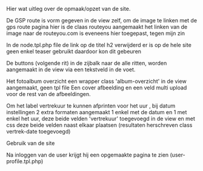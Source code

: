 Hier wat uitleg over de opmaak/opzet van de site.

De GSP route is vorm gegeven in de view zelf, om de image te linken met de gps route pagina
    hier is de claas routeyou aangemaakt
    het linken van de image naar de routeyou.com is eveneens hier toegepast, tegen mijn zin

In de node.tpl.php file de link op de  titel h2 verwijderd er is op de hele site geen enkel teaser
gebruikt daardoor kon dit gebeuren

De buttons (volgende rit) in de zijbalk naar de alle ritten, worden aangemaakt in de view via een
tekstveld in de voet.

Het fotoalbum overzicht een wrapper class 'album-overzicht' in de view aangemaakt, geen tpl file
Een cover afbeelding en een veld multi upload voor de rest van de afbeeldingen.

Om het label vertrekuur te kunnen afprinten voor het uur , bij datum instellingen 2  extra formaten
aangemaakt 1 enkel met de datum en 1 met enkel het uur, deze beide velden 'vertrekuur' toegevoegd
in de view en met css deze beide velden naast elkaar plaatsen
(resultaten herschreven class vertrek-date toegevoegd)

Gebruik van de site

Na inloggen van de user krijgt hij een opgemaakte pagina te zien (user-profile.tpl.php)
